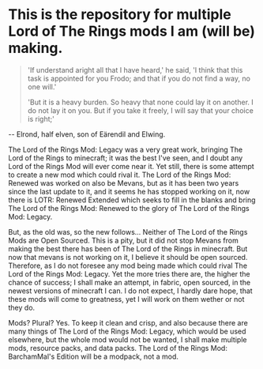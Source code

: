 # This is the repository for multiple Lord of The Rings mods I am (will be) making.

> 'If understand aright all that I have heard,' he said, 'I think that this task is appointed for you Frodo; and that if you do not find a way, no one will.'
>
> 'But it is a heavy burden. So heavy that none could lay it on another. I do not lay it on you. But if you take it freely, I will say that your choice is right;'

 -- Elrond, half elven, son of Eärendil and Elwing.

 The Lord of the Rings Mod: Legacy was a very great work, bringing The Lord of the Rings to minecraft; it was the best I've seen, and I doubt any Lord of the Rings Mod will ever come near it.
 Yet still, there is some attempt to create a new mod which could rival it. The Lord of the Rings Mod: Renewed was worked on also be Mevans, but as it has been two years since the last update to it, and it seems he has stopped working on it, now there is LOTR: Renewed Extended which seeks to fill in the blanks and bring The Lord of the Rings Mod: Renewed to the glory of The Lord of the Rings Mod: Legacy.

 But, as the old was, so the new follows... Neither of The Lord of the Rings Mods are Open Sourced. This is a pity, but it did not stop Mevans from making the best there has been of The Lord of the Rings in minecraft. But now that mevans is not working on it, I believe it should be open sourced.
 Therefore, as I do not foresee any mod being made which could rival The Lord of the Rings Mod: Legacy. Yet the more tries there are, the higher the chance of success; I shall make an attempt, in fabric, open sourced, in the newest versions of minecraft I can.
 I do not expect, I hardly dare hope, that these mods will come to greatness, yet I will work on them wether or not they do.

 Mods? Plural? Yes. To keep it clean and crisp, and also because there are many things of The Lord of the Rings Mod: Legacy, which would be used elsewhere, but the whole mod would not be wanted, I shall make multiple mods, resource packs, and data packs. The Lord of the Rings Mod: BarchamMal's Edition will be a modpack, not a mod.
